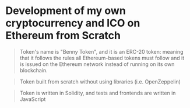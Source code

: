 # Development of my own cryptocurrency and ICO on Ethereum from Scratch

> Token's name is "Benny Token", and it is an ERC-20 token: meaning that it follows the rules all Ethereum-based tokens must follow and it is issued on the Ethereum network instead of running on its own blockchain.

> Token built from scratch without using libraries (i.e. OpenZeppelin)

> Token is written in Solidity, and tests and frontends are written in JavaScript
